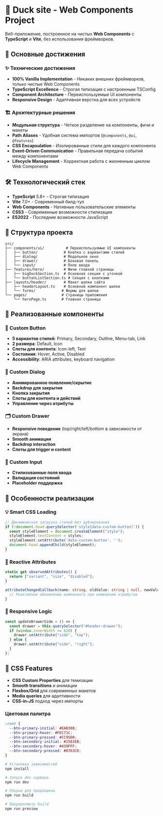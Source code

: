 # 🦆 Duck site - Web Components Project

Веб-приложение, построенное на чистых **Web Components** с **TypeScript** и **Vite**, без использования фреймворков.

## 🎯 Основные достижения

### ✨ Технические достижения
- **100% Vanilla Implementation** - Никаких внешних фреймворков, только чистые Web Components
- **TypeScript Excellence** - Строгая типизация с настроенным TSConfig
- **Component Architecture** - Переиспользуемые UI компоненты
- **Responsive Design** - Адаптивная верстка для всех устройств

### 🏗️ Архитектурные решения
- **Модульная структура** - Четкое разделение на компоненты, фичи и макеты
- **Path Aliases** - Удобная система импортов (`@components`, `@ui`, `@features`)
- **CSS Encapsulation** - Изолированные стили для каждого компонента
- **Event-Driven Communication** - Правильная передача событий между компонентами
- **Lifecycle Management** - Корректная работа с жизненным циклом Web Components

## 🛠️ Технологический стек

- **TypeScript** 5.8+ - Строгая типизация
- **Vite** 7.0+ - Современный билд-тул
- **Web Components** - Нативные пользовательские элементы
- **CSS3** - Современные возможности стилизации
- **ES2022** - Последние возможности JavaScript

## 📁 Структура проекта

```
src/
├── components/ui/          # Переиспользуемые UI компоненты
│   ├── button/            # Кнопка с вариантами стилей
│   ├── dialog/            # Модальное окно
│   ├── drawer/            # Боковая панель
│   └── input/             # Поле ввода
├── features/hero/         # Фичи главной страницы
│   ├── bigDuckSection.ts  # Основная секция с уточкой
│   └── buttonListSection.ts # Секция с кнопками
├── layouts/header/        # Макет шапки сайта
│   ├── headerLayout.ts    # Основной компонент шапки
│   └── forms/            # Формы для шапки
└── pages/                # Страницы приложения
    └── heroPage.ts       # Главная страница
```

## 🎨 Реализованные компоненты

### 🔘 Custom Button
- **5 вариантов стилей**: Primary, Secondary, Outline, Menu-tab, Link
- **2 размера**: Default, Icon
- **Слоты для контента**: Icon-left, Text
- **Состояния**: Hover, Active, Disabled
- **Accessibility**: ARIA attributes, keyboard navigation

### 📱 Custom Dialog
- **Анимированное появление/скрытие**
- **Backdrop для закрытия**
- **Кнопка закрытия**
- **Слоты для контента и действий**
- **Управление через атрибуты**

### 🗂️ Custom Drawer
- **Responsive поведение** (top/right/left/bottom в зависимости от экрана)
- **Smooth анимации**
- **Backdrop interaction**
- **Слоты для trigger и content**

### 📝 Custom Input
- **Стилизованные поля ввода**
- **Валидация состояний**
- **Placeholder поддержка**

## 🎯 Особенности реализации

### 💡 Smart CSS Loading
```typescript
// Динамическая загрузка стилей без дублирования
if (!document.head.querySelector('style[data-custom-button]')) {
  const styleElement = document.createElement("style");
  styleElement.textContent = styles;
  styleElement.setAttribute('data-custom-button', '');
  document.head.appendChild(styleElement);
}
```

### 🔄 Reactive Attributes
```typescript
static get observedAttributes() {
  return ["variant", "size", "disabled"];
}

attributeChangedCallback(name: string, oldValue: string | null, newValue: string | null) {
  // Реактивное обновление компонента при изменении атрибутов
}
```

### 📱 Responsive Logic
```typescript
const updateDrawerSide = () => {
  const drawer = this.querySelector("#header-drawer");
  if (window.innerWidth <= 620) {
    drawer.setAttribute("side", "top");
  } else {
    drawer.setAttribute("side", "right");
  }
};
```

## 🎨 CSS Features

- **CSS Custom Properties** для темизации
- **Smooth transitions** и анимации
- **Flexbox/Grid** для современных макетов
- **Media queries** для адаптивности
- **CSS-in-JS** подход через импорты

### Цветовая палитра
```css
:root {
  --btn-primary-initial: #EAB308;
  --btn-primary-hover: #FEC71C;
  --btn-primary-pressed: #CC9500;
  --btn-secondary-initial: #2581EB;
  --btn-secondary-hover: #439FFF;
  --btn-secondary-pressed: #0763CD;
}
```

```bash
# Установка зависимостей
npm install

# Запуск dev сервера
npm run dev

# Сборка для продакшена
npm run build

# Предпросмотр build
npm run preview
